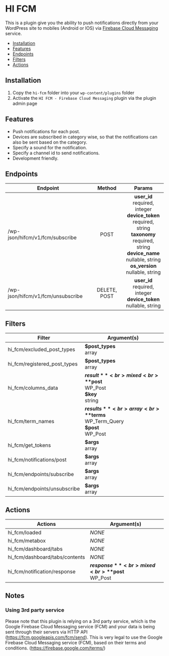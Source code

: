 # HI FCM


This is a plugin give you the ability to push notifications directly from your WordPress site to mobiles (Android or IOS) via [Firebase Cloud Messaging](https://firebase.google.com/) service.

- [Installation](#installation)
- [Features](#features)
- [Endpoints](#endpoints)
- [Filters](#filters)
- [Actions](#actions)

## Installation

1. Copy the `hi-fcm` folder into your `wp-content/plugins` folder
2. Activate the `HI FCM - Firebase Cloud Messaging` plugin via the plugin admin page

## Features

* Push notifications for each post.
* Devices are subscribed in category wise, so that the notifications can also be sent based on the category.
* Specify a sound for the notification.
* Specify a channel id to send notifications.
* Development friendly.

## Endpoints

| Endpoint | Method | Params |
|----------|:--------:|:--------:|
| /wp-json/hifcm/v1/fcm/subscribe | POST | **user_id**<br>required, integer<br>**device_token**<br>required, string<br>**taxonomy**<br>required, string<br>**device_name**<br>nullable, string<br>**os_version**<br>nullable, string
| /wp-json/hifcm/v1/fcm/unsubscribe | DELETE, POST | **user_id**<br>required, integer<br>**device_token**<br>nullable, string

## Filters

| Filter    | Argument(s) |
|-----------|-----------|
| hi_fcm/excluded_post_types | **$post_types**<br>array |
| hi_fcm/registered_post_types | **$post_types**<br>array |
| hi_fcm/columns_data | **$result**<br>mixed<br>**$post**<br>WP_Post<br>**$key**<br>string |
| hi_fcm/term_names | **$results**<br>array<br>**$terms**<br>WP_Term_Query<br>**$post**<br>WP_Post |
| hi_fcm/get_tokens | **$args**<br>array |
| hi_fcm/notifications/post | **$args**<br>array |
| hi_fcm/endpoints/subscribe | **$args**<br>array |
| hi_fcm/endpoints/unsubscribe | **$args**<br>array |

## Actions

| Actions | Argument(s) |
|---------|-------------|
| hi_fcm/loaded | *NONE* |
| hi_fcm/metabox | *NONE* |
| hi_fcm/dashboard/tabs | *NONE* |
| hi_fcm/dashboard/tabs/contents | *NONE* |
| hi_fcm/notification/response | **$response**<br>mixed<br>**$post**<br>WP_Post |

## Notes

### Using 3rd party service
Please note that this plugin is relying on a 3rd party service, which is the Google Firebase Cloud Messaging service (FCM) and your data is being sent through their servers via HTTP API (https://fcm.googleapis.com/fcm/send). This is very legal to use the Google Firebase Cloud Messaging service (FCM), based on their terms and conditions. (https://firebase.google.com/terms/)